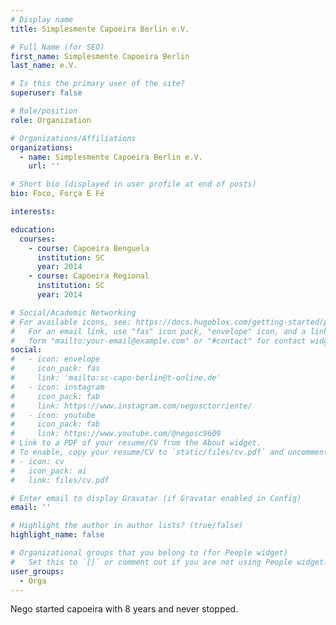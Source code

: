 ```yaml
---
# Display name
title: Simplesmente Capoeira Berlin e.V. 

# Full Name (for SEO)
first_name: Simplesmente Capoeira Berlin
last_name: e.V. 

# Is this the primary user of the site?
superuser: false

# Role/position
role: Organization 

# Organizations/Affiliations
organizations:
  - name: Simplesmente Capoeira Berlin e.V. 
    url: ''

# Short bio (displayed in user profile at end of posts)
bio: Foco, Força E Fé

interests:

education:
  courses:
    - course: Capoeira Benguela
      institution: SC
      year: 2014
    - course: Capoeira Regional
      institution: SC
      year: 2014

# Social/Academic Networking
# For available icons, see: https://docs.hugoblox.com/getting-started/page-builder/#icons
#   For an email link, use "fas" icon pack, "envelope" icon, and a link in the
#   form "mailto:your-email@example.com" or "#contact" for contact widget.
social:
#   - icon: envelope
#     icon_pack: fas
#     link: 'mailto:sc-capo-berlin@t-online.de'
#   - icon: instagram 
#     icon_pack: fab
#     link: https://www.instagram.com/negosctorriente/ 
#   - icon: youtube 
#     icon_pack: fab 
#     link: https://www.youtube.com/@negosc9609 
# Link to a PDF of your resume/CV from the About widget.
# To enable, copy your resume/CV to `static/files/cv.pdf` and uncomment the lines below.
# - icon: cv
#   icon_pack: ai
#   link: files/cv.pdf

# Enter email to display Gravatar (if Gravatar enabled in Config)
email: ''

# Highlight the author in author lists? (true/false)
highlight_name: false

# Organizational groups that you belong to (for People widget)
#   Set this to `[]` or comment out if you are not using People widget.
user_groups:
  - Orga 
---
```


Nego started capoeira with 8 years and never stopped.